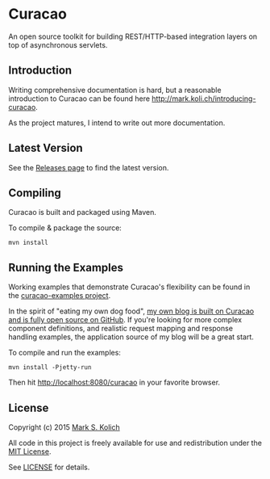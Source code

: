 # Curacao

An open source toolkit for building REST/HTTP-based integration layers on top of asynchronous servlets.

## Introduction

Writing comprehensive documentation is hard, but a reasonable introduction to Curacao can be found here <a href="http://mark.koli.ch/introducing-curacao">http://mark.koli.ch/introducing-curacao</a>.

As the project matures, I intend to write out more documentation.

## Latest Version

See the [Releases page](https://github.com/markkolich/curacao/releases) to find the latest version.

## Compiling

Curacao is built and packaged using Maven.

To compile & package the source:

```
mvn install
```

## Running the Examples

Working examples that demonstrate Curacao's flexibility can be found in the [curacao-examples project](https://github.com/markkolich/curacao/tree/master/curacao-examples/src/main/java/com/kolich/curacao/examples).

In the spirit of "eating my own dog food", [my own blog is built on Curacao and is fully open source on GitHub](https://github.com/markkolich/blog).  If you're looking for more complex component definitions, and realistic request mapping and response handling examples, the application source of my blog will be a great start.

To compile and run the examples:

```
mvn install -Pjetty-run
```

Then hit <a href="http://localhost:8080/curacao">http://localhost:8080/curacao</a> in your favorite browser.

## License

Copyright (c) 2015 <a href="http://mark.koli.ch">Mark S. Kolich</a>

All code in this project is freely available for use and redistribution under the <a href="http://opensource.org/comment/991">MIT License</a>.

See <a href="https://github.com/markkolich/curacao/blob/master/LICENSE">LICENSE</a> for details.
